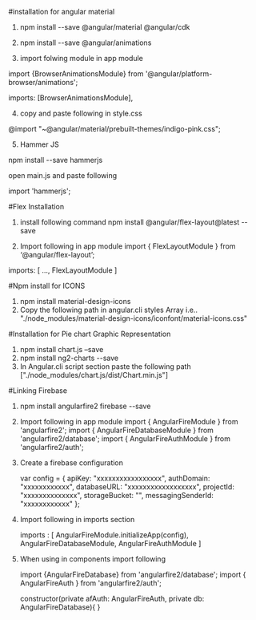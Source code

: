 #installation for angular material 

1. npm install --save @angular/material @angular/cdk

2. npm install --save @angular/animations

3. import folwing module in app module

import {BrowserAnimationsModule} from '@angular/platform-browser/animations';

imports: [BrowserAnimationsModule],

4. copy and paste following in style.css

@import "~@angular/material/prebuilt-themes/indigo-pink.css";

5. Hammer JS

npm install --save hammerjs

open main.js and paste following 

import 'hammerjs';


#Flex Installation

1. install following command 
npm install @angular/flex-layout@latest --save

2. Import following in app module 
import { FlexLayoutModule } from ‘@angular/flex-layout’;

imports: [ ..., FlexLayoutModule ]

#Npm install for ICONS

1. npm install material-design-icons
2. Copy the following path in angular.cli styles Array i.e.. 
"./node_modules/material-design-icons/iconfont/material-icons.css"

#Installation for Pie chart Graphic Representation

1. npm install chart.js –save
2. npm install ng2-charts --save
3. In Angular.cli script section paste the following path 
    ["./node_modules/chart.js/dist/Chart.min.js"]

#Linking Firebase

1. npm install angularfire2 firebase --save
2. Import following in app module
    import { AngularFireModule } from 'angularfire2';
    import { AngularFireDatabaseModule } from 'angularfire2/database';
    import { AngularFireAuthModule } from 'angularfire2/auth';
3. Create a firebase configuration

    var config = {
        apiKey: "xxxxxxxxxxxxxxxxx",
        authDomain: "xxxxxxxxxxxx",
        databaseURL: "xxxxxxxxxxxxxxxxxx",
        projectId: "xxxxxxxxxxxxxx",
        storageBucket: "",
        messagingSenderId: "xxxxxxxxxxxx"
    };
4. Import following in imports section 

    imports : [
        AngularFireModule.initializeApp(config),
        AngularFireDatabaseModule,
        AngularFireAuthModule
    ]
5. When using in components import following 

    import {AngularFireDatabase} from 'angularfire2/database';
    import { AngularFireAuth } from 'angularfire2/auth';

    constructor(private afAuth: AngularFireAuth, private db: AngularFireDatabase){ }
